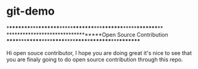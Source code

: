# git-demo

\***\*\*\*\*\*\*\***\*\*\***\*\*\*\*\*\*\***\*\*\*\*\***\*\*\*\*\*\*\***\*\*\***\*\*\*\*\*\*\***\*\*\*\*\***\*\*\*\*\*\*\***\*\* ****************\*\*****************Open Source Contribution **\*\*\*\***\*\*\***\*\*\*\*\***\*\*\*\***\*\*\*\***\*\*\*\***\*\*\*\***\***\*\*\*\*\*\*\***\*\*\***\*\*\*\*\*\*\***

Hi open souce contributor, I hope you are doing great it's nice to see that you are finaly going to do open source contribution through this repo.
